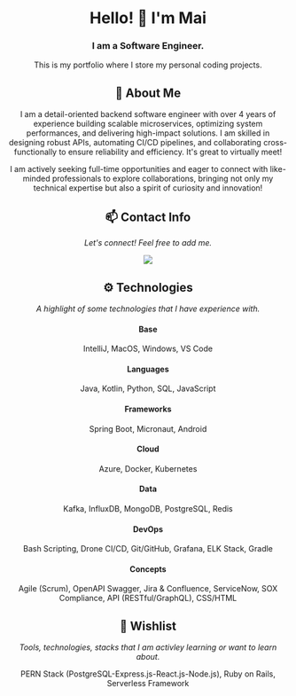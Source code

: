 ﻿<div align="center">
  
# Hello! 👋 I'm Mai
### I am a Software Engineer.

This is my portfolio where I store my personal coding projects.

## 💬 About Me
I am a detail-oriented backend software engineer with over 4 years of experience building scalable microservices, optimizing system performances, and delivering high-impact solutions. I am skilled in designing robust APIs, automating CI/CD pipelines, and collaborating cross-functionally to ensure reliability and efficiency. It's great to virtually meet! 

I am actively seeking full-time opportunities and eager to connect with like-minded professionals to explore collaborations, bringing not only my technical expertise but also a spirit of curiosity and innovation!

## 📫 Contact Info
*Let's connect! Feel free to add me.*

<a href="https://www.linkedin.com/in/mai-thao"><img src="https://img.shields.io/badge/LinkedIn-blue?style=for-the-badge&logo=linkedin"></a>

## ⚙️ Technologies
*A highlight of some technologies that I have experience with.*

#### Base
IntelliJ, MacOS, Windows, VS Code

#### Languages
Java, Kotlin, Python, SQL, JavaScript

#### Frameworks
Spring Boot, Micronaut, Android

#### Cloud
Azure, Docker, Kubernetes

#### Data
Kafka, InfluxDB, MongoDB, PostgreSQL, Redis

#### DevOps
Bash Scripting, Drone CI/CD, Git/GitHub, Grafana, ELK Stack, Gradle

#### Concepts
Agile (Scrum), OpenAPI Swagger, Jira & Confluence, ServiceNow, SOX Compliance, API (RESTful/GraphQL), CSS/HTML

## 📝 Wishlist
*Tools, technologies, stacks that I am activley learning or want to learn about.*

PERN Stack (PostgreSQL-Express.js-React.js-Node.js), Ruby on Rails, Serverless Framework

</div>
